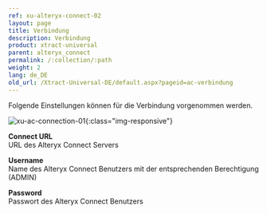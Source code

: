 ```yaml
---
ref: xu-alteryx-connect-02
layout: page
title: Verbindung
description: Verbindung
product: xtract-universal
parent: alteryx_connect
permalink: /:collection/:path
weight: 2
lang: de_DE
old_url: /Xtract-Universal-DE/default.aspx?pageid=ac-verbindung
---
```


Folgende Einstellungen können für die Verbindung vorgenommen werden.

![xu-ac-connection-01](/img/content/xu-ac-connection-01.png){:class="img-responsive"}


**Connect URL**<br>
URL des Alteryx Connect Servers

**Username**<br>
Name des Alteryx Connect Benutzers mit der entsprechenden Berechtigung (ADMIN)

**Password**<br>
Passwort des Alteryx Connect Benutzers